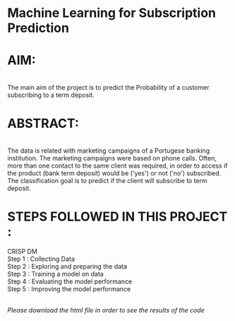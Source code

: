 # Machine Learning for Subscription Prediction

<h1>AIM:</h1></br>
The main aim of the project is to predict the Probability of a customer subscribing to a term deposit.


<h1>ABSTRACT:</h1></br>
The data is related with marketing campaigns of a Portugese banking institution. The marketing campaigns were based on phone calls. Often, 
more than one contact to the same client was required, in order to access if the product (bank term deposit) would be ('yes') or not ('no')
subscribed. The classification goal is to predict if the client will subscribe to term deposit.


<h1>STEPS FOLLOWED IN THIS PROJECT :</h1>
CRISP DM</br>
Step 1 : Collecting Data</br>
Step 2 : Exploring and preparing the data</br>
Step 3 : Training a model on data</br>
Step 4 : Evaluating the model performance</br>
Step 5 : Improving the model performance</br></br>


<i><bold>Please download the html file in order to see the results of the code</bold><i>
